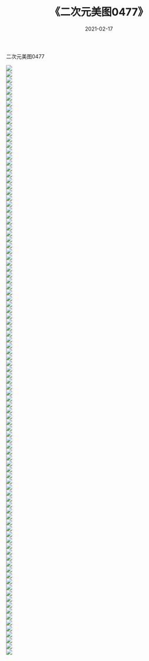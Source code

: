 ﻿---
layout: post
title:  《二次元美图0477》
date:   2021-02-17
img: http://imgx.orgx.ga/二次元/2021/二次元美图0477/000.jpg
categories: [美女, 清纯, 唯美]
---

二次元美图0477

 ![](http://imgx.orgx.ga/二次元/2021/二次元美图0477/001.jpg) <br>![](http://imgx.orgx.ga/二次元/2021/二次元美图0477/002.jpg) <br>![](http://imgx.orgx.ga/二次元/2021/二次元美图0477/003.jpg) <br>![](http://imgx.orgx.ga/二次元/2021/二次元美图0477/004.jpg) <br>![](http://imgx.orgx.ga/二次元/2021/二次元美图0477/005.jpg) <br>![](http://imgx.orgx.ga/二次元/2021/二次元美图0477/006.jpg) <br>![](http://imgx.orgx.ga/二次元/2021/二次元美图0477/007.jpg) <br>![](http://imgx.orgx.ga/二次元/2021/二次元美图0477/008.jpg) <br>![](http://imgx.orgx.ga/二次元/2021/二次元美图0477/009.jpg) <br>![](http://imgx.orgx.ga/二次元/2021/二次元美图0477/010.jpg) <br>![](http://imgx.orgx.ga/二次元/2021/二次元美图0477/011.jpg) <br>![](http://imgx.orgx.ga/二次元/2021/二次元美图0477/012.jpg) <br>![](http://imgx.orgx.ga/二次元/2021/二次元美图0477/013.jpg) <br>![](http://imgx.orgx.ga/二次元/2021/二次元美图0477/014.jpg) <br>![](http://imgx.orgx.ga/二次元/2021/二次元美图0477/015.jpg) <br>![](http://imgx.orgx.ga/二次元/2021/二次元美图0477/016.jpg) <br>![](http://imgx.orgx.ga/二次元/2021/二次元美图0477/017.jpg) <br>![](http://imgx.orgx.ga/二次元/2021/二次元美图0477/018.jpg) <br>![](http://imgx.orgx.ga/二次元/2021/二次元美图0477/019.jpg) <br>![](http://imgx.orgx.ga/二次元/2021/二次元美图0477/020.jpg) <br>![](http://imgx.orgx.ga/二次元/2021/二次元美图0477/021.jpg) <br>![](http://imgx.orgx.ga/二次元/2021/二次元美图0477/022.jpg) <br>![](http://imgx.orgx.ga/二次元/2021/二次元美图0477/023.jpg) <br>![](http://imgx.orgx.ga/二次元/2021/二次元美图0477/024.jpg) <br>![](http://imgx.orgx.ga/二次元/2021/二次元美图0477/025.jpg) <br>![](http://imgx.orgx.ga/二次元/2021/二次元美图0477/026.jpg) <br>![](http://imgx.orgx.ga/二次元/2021/二次元美图0477/027.jpg) <br>![](http://imgx.orgx.ga/二次元/2021/二次元美图0477/028.jpg) <br>![](http://imgx.orgx.ga/二次元/2021/二次元美图0477/029.jpg) <br>![](http://imgx.orgx.ga/二次元/2021/二次元美图0477/030.jpg) <br>![](http://imgx.orgx.ga/二次元/2021/二次元美图0477/031.jpg) <br>![](http://imgx.orgx.ga/二次元/2021/二次元美图0477/032.jpg) <br>![](http://imgx.orgx.ga/二次元/2021/二次元美图0477/033.jpg) <br>![](http://imgx.orgx.ga/二次元/2021/二次元美图0477/034.jpg) <br>![](http://imgx.orgx.ga/二次元/2021/二次元美图0477/035.jpg) <br>![](http://imgx.orgx.ga/二次元/2021/二次元美图0477/036.jpg) <br>![](http://imgx.orgx.ga/二次元/2021/二次元美图0477/037.jpg) <br>![](http://imgx.orgx.ga/二次元/2021/二次元美图0477/038.jpg) <br>![](http://imgx.orgx.ga/二次元/2021/二次元美图0477/039.jpg) <br>![](http://imgx.orgx.ga/二次元/2021/二次元美图0477/040.jpg) <br>![](http://imgx.orgx.ga/二次元/2021/二次元美图0477/041.jpg) <br>![](http://imgx.orgx.ga/二次元/2021/二次元美图0477/042.jpg) <br>![](http://imgx.orgx.ga/二次元/2021/二次元美图0477/043.jpg) <br>![](http://imgx.orgx.ga/二次元/2021/二次元美图0477/044.jpg) <br>![](http://imgx.orgx.ga/二次元/2021/二次元美图0477/045.jpg) <br>![](http://imgx.orgx.ga/二次元/2021/二次元美图0477/046.jpg) <br>![](http://imgx.orgx.ga/二次元/2021/二次元美图0477/047.jpg) <br>![](http://imgx.orgx.ga/二次元/2021/二次元美图0477/048.jpg) <br>![](http://imgx.orgx.ga/二次元/2021/二次元美图0477/049.jpg) <br>![](http://imgx.orgx.ga/二次元/2021/二次元美图0477/050.jpg) <br>![](http://imgx.orgx.ga/二次元/2021/二次元美图0477/051.jpg) <br>![](http://imgx.orgx.ga/二次元/2021/二次元美图0477/052.jpg) <br>![](http://imgx.orgx.ga/二次元/2021/二次元美图0477/053.jpg) <br>![](http://imgx.orgx.ga/二次元/2021/二次元美图0477/054.jpg) <br>![](http://imgx.orgx.ga/二次元/2021/二次元美图0477/055.jpg) <br>![](http://imgx.orgx.ga/二次元/2021/二次元美图0477/056.jpg) <br>![](http://imgx.orgx.ga/二次元/2021/二次元美图0477/057.jpg) <br>![](http://imgx.orgx.ga/二次元/2021/二次元美图0477/058.jpg) <br>![](http://imgx.orgx.ga/二次元/2021/二次元美图0477/059.jpg) <br>![](http://imgx.orgx.ga/二次元/2021/二次元美图0477/060.jpg) <br>![](http://imgx.orgx.ga/二次元/2021/二次元美图0477/061.jpg) <br>![](http://imgx.orgx.ga/二次元/2021/二次元美图0477/062.jpg) <br>![](http://imgx.orgx.ga/二次元/2021/二次元美图0477/063.jpg) <br>![](http://imgx.orgx.ga/二次元/2021/二次元美图0477/064.jpg) <br>![](http://imgx.orgx.ga/二次元/2021/二次元美图0477/065.jpg) <br>![](http://imgx.orgx.ga/二次元/2021/二次元美图0477/066.jpg) <br>![](http://imgx.orgx.ga/二次元/2021/二次元美图0477/067.jpg) <br>![](http://imgx.orgx.ga/二次元/2021/二次元美图0477/068.jpg) <br>![](http://imgx.orgx.ga/二次元/2021/二次元美图0477/069.jpg) <br>![](http://imgx.orgx.ga/二次元/2021/二次元美图0477/070.jpg) <br>![](http://imgx.orgx.ga/二次元/2021/二次元美图0477/071.jpg) <br>![](http://imgx.orgx.ga/二次元/2021/二次元美图0477/072.jpg) <br>![](http://imgx.orgx.ga/二次元/2021/二次元美图0477/073.jpg) <br>![](http://imgx.orgx.ga/二次元/2021/二次元美图0477/074.jpg) <br>![](http://imgx.orgx.ga/二次元/2021/二次元美图0477/075.jpg) <br>![](http://imgx.orgx.ga/二次元/2021/二次元美图0477/076.jpg) <br>![](http://imgx.orgx.ga/二次元/2021/二次元美图0477/077.jpg) <br>![](http://imgx.orgx.ga/二次元/2021/二次元美图0477/078.jpg) <br>![](http://imgx.orgx.ga/二次元/2021/二次元美图0477/079.jpg) <br>![](http://imgx.orgx.ga/二次元/2021/二次元美图0477/080.jpg) <br>![](http://imgx.orgx.ga/二次元/2021/二次元美图0477/081.jpg) <br>![](http://imgx.orgx.ga/二次元/2021/二次元美图0477/082.jpg) <br>![](http://imgx.orgx.ga/二次元/2021/二次元美图0477/083.jpg) <br>![](http://imgx.orgx.ga/二次元/2021/二次元美图0477/084.jpg) <br>![](http://imgx.orgx.ga/二次元/2021/二次元美图0477/085.jpg) <br>![](http://imgx.orgx.ga/二次元/2021/二次元美图0477/086.jpg) <br>![](http://imgx.orgx.ga/二次元/2021/二次元美图0477/087.jpg) <br>![](http://imgx.orgx.ga/二次元/2021/二次元美图0477/088.jpg) <br>![](http://imgx.orgx.ga/二次元/2021/二次元美图0477/089.jpg) <br>![](http://imgx.orgx.ga/二次元/2021/二次元美图0477/090.jpg) <br>![](http://imgx.orgx.ga/二次元/2021/二次元美图0477/091.jpg) <br>![](http://imgx.orgx.ga/二次元/2021/二次元美图0477/092.jpg) <br>![](http://imgx.orgx.ga/二次元/2021/二次元美图0477/093.jpg) <br>![](http://imgx.orgx.ga/二次元/2021/二次元美图0477/094.jpg) <br>![](http://imgx.orgx.ga/二次元/2021/二次元美图0477/095.jpg) <br>![](http://imgx.orgx.ga/二次元/2021/二次元美图0477/096.jpg) <br>![](http://imgx.orgx.ga/二次元/2021/二次元美图0477/097.jpg) <br>![](http://imgx.orgx.ga/二次元/2021/二次元美图0477/098.jpg) <br>![](http://imgx.orgx.ga/二次元/2021/二次元美图0477/099.jpg) <br>![](http://imgx.orgx.ga/二次元/2021/二次元美图0477/100.jpg) <br>